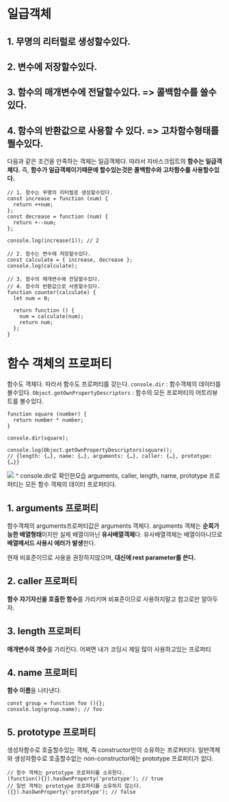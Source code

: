 # 일급객체

## 1. 무명의 리터럴로 생성할수있다.

## 2. 변수에 저장할수있다.

## 3. 함수의 매개변수에 전달할수있다. => 콜백함수를 쓸수있다.

## 4. 함수의 반환값으로 사용할 수 있다. => 고차함수형태를 띌수있다.

다음과 같은 조건을 만족하는 객체는 일급객체다.
따라서 자바스크립트의 **함수는 일급객체다.**
즉, **함수가 일급객체이기때문에 할수있는것은 콜백함수와 고차함수를 사용할수있다.**

```
// 1. 함수는 무명의 리터럴로 생성할수있다.
const increase = function (num) {
  return ++num;
};
const decrease = function (num) {
  return +--num;
};

console.log(increase(1)); // 2

// 2. 함수는 변수에 저장할수있다.
const calculate = { increase, decrease };
console.log(calculate);

// 3. 함수의 매개변수에 전달할수있다.
// 4. 함수의 반환값으로 사용할수있다.
function counter(calculate) {
  let num = 0;

  return function () {
    num = calculate(num);
    return num;
  };
}
```

# 함수 객체의 프로퍼티

함수도 객체다. 따라서 함수도 프로퍼티를 갖는다.
`console.dir` : 함수객체의 데이터를 볼수있다.
`Object.getOwnPropertyDescriptors` : 함수의 모든 프로퍼티의 어트리뷰트를 볼수있다.

```
function square (number) {
  return number * number;
}

console.dir(square);

console.log(Object.getOwnPropertyDescriptors(square));
// {length: {…}, name: {…}, arguments: {…}, caller: {…}, prototype: {…}}
```

<img src="https://velog.velcdn.com/images%2F5o_hyun%2Fpost%2F51976686-9edf-47de-9118-0629249c58b3%2Fimage.png">
^ console.dir로 확인한모습
arguments, caller, length, name, prototype 프로퍼티는 모든 함수 객체의 데이터 프로퍼티다.

## 1. arguments 프로퍼티

함수객체의 arguments프로퍼티값은 arguments 객체다.
arguments 객체는 **순회가능한 배열형태**이지만 실제 배열이아닌 **유사배열객체**다.
유사배열객체는 배열이아니므로 **배열메서드 사용시 에러가 발생**한다.

현재 비표준이므로 사용을 권장하지않으며, **대신에 rest parameter를 쓴다.**

## 2. caller 프로퍼티

**함수 자기자신을 호출한 함수**를 가리키며 비표준이므로 사용하지말고 참고로만 알아두자.

## 3. length 프로퍼티

**매개변수의 갯수**를 가리킨다.
어쩌면 내가 코딩시 제일 많이 사용하고있는 프로퍼티

## 4. name 프로퍼티

**함수 이름**을 나타낸다.

```
const group = function foo (){};
console.log(group.name); // foo
```

## 5. prototype 프로퍼티

생성자함수로 호출할수있는 객체, 즉 constructor만이 소유하는 프로퍼티다.
일반객체와 생성자함수로 호출할수없는 non-constructor에는 prototype 프로퍼티가 없다.

```
// 함수 객체는 prototype 프로퍼티를 소유한다.
(function(){}).hasOwnProperty('prototype'); // true
// 일반 객체는 prototype 프로퍼티를 소유하지 않는다.
({}).hasOwnProperty('prototype'); // false
```
